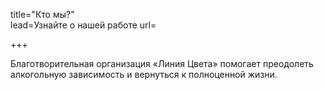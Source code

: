 title="Кто мы?"  
lead=Узнайте о нашей работе
url=

+++

Благотворительная организация «Линия Цвета» помогает преодолеть алкогольную зависимость и вернуться к полноценной жизни.
